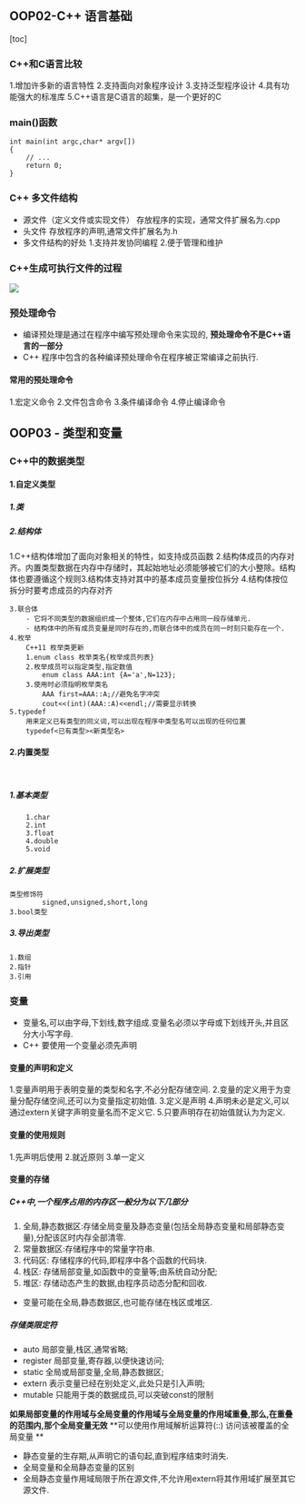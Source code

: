 ## OOP02-C++ 语言基础

[toc]

### C++和C语言比较 



1.增加许多新的语言特性
		2.支持面向对象程序设计
		3.支持泛型程序设计
		4.具有功能强大的标准库
		5.C++语言是C语言的超集，是一个更好的C

### main()函数

```
int main(int argc,char* argv[])
{
	// ...
	return 0;
}
```

### C++ 多文件结构
- 源文件（定义文件或实现文件）
	存放程序的实现，通常文件扩展名为.cpp
- 头文件
	存放程序的声明,通常文件扩展名为.h
- 多文件结构的好处
	1.支持并发协同编程
	2.便于管理和维护

### C++生成可执行文件的过程

![](C:\Users\15052\Desktop\photo\图片1.png)

### 预处理命令
- 编译预处理是通过在程序中编写预处理命令来实现的, **预处理命令不是C++语言的一部分**
- C++ 程序中包含的各种编译预处理命令在程序被正常编译之前执行.
#### 常用的预处理命令

1.宏定义命令
		2.文件包含命令
		3.条件编译命令
		4.停止编译命令

## OOP03 - 类型和变量
### C++中的数据类型
#### 1.自定义类型
##### 1.类
##### 2.结构体
1.C++结构体增加了面向对象相关的特性，如支持成员函数
​		2.结构体成员的内存对齐。内置类型数据在内存中存储时，其起始地址必须能够被它们的大小整除。结构体也要遵循这个规则
​     	3.结构体支持对其中的基本成员变量按位拆分
​     	4.结构体按位拆分时要考虑成员的内存对齐

	3.联合体
		- 它将不同类型的数据组织成一个整体,它们在内存中占用同一段存储单元.
		- 结构体中的所有成员变量是同时存在的,而联合体中的成员在同一时刻只能存在一个.
	4.枚举
		C++11 枚举类更新
		1.enum class 枚举类名{枚举成员列表}
		2.枚举成员可以指定类型,指定数值
			enum class AAA:int {A='a',N=123};
		3.使用时必须指明枚举类名
			AAA first=AAA::A;//避免名字冲突
			cout<<(int)(AAA::A)<<endl;//需要显示转换
	5.typedef
		用来定义已有类型的同义词,可以出现在程序中类型名可以出现的任何位置
		typedef<已有类型><新类型名>
#### 2.内置类型
​	

##### 1.基本类型
		1.char
		2.int
		3.float
		4.double
		5.void
##### 2.扩展类型
	类型修饰符
			signed,unsigned,short,long
	3.bool类型
##### 3.导出类型
	1.数组
	2.指针
	3.引用

### 变量
- 变量名,可以由字母,下划线,数字组成.变量名必须以字母或下划线开头,并且区分大小写字母.
- C++ 要使用一个变量必须先声明
#### 变量的声明和定义
1.变量声明用于表明变量的类型和名字,不必分配存储空间.
		2.变量的定义用于为变量分配存储空间,还可以为变量指定初始值.
		3.定义是声明
		4.声明未必是定义,可以通过extern关键字声明变量名而不定义它.
		5.只要声明存在初始值就认为为定义.

#### 变量的使用规则
1.先声明后使用
		2.就近原则
		3.单一定义

#### 变量的存储
##### C++中,一个程序占用的内存区一般分为以下几部分
1. 全局,静态数据区:存储全局变量及静态变量(包括全局静态变量和局部静态变量),分配该区时内存全部清零.
2. 常量数据区:存储程序中的常量字符串.
3. 代码区: 存储程序的代码,即程序中各个函数的代码块.
4. 栈区: 存储局部变量,如函数中的变量等;由系统自动分配;
5. 堆区: 存储动态产生的数据,由程序员动态分配和回收.
- 变量可能在全局,静态数据区,也可能存储在栈区或堆区.
##### 存储类限定符
- auto 局部变量,栈区,通常省略;
- register 局部变量,寄存器,以便快速访问;
- static 全局或局部变量,全局,静态数据区;
- extern 表示变量已经在别处定义,此处只是引入声明;
- mutable 只能用于类的数据成员,可以突破const的限制

**如果局部变量的作用域与全局变量的作用域与全局变量的作用域重叠,那么,在重叠的范围内,那个全局变量无效**
**可以使用作用域解析运算符(::) 访问该被覆盖的全局变量 **

- 静态变量的生存期,从声明它的语句起,直到程序结束时消失.
- 全局变量和全局静态变量的区别
- 全局静态变量作用域局限于所在源文件,不允许用extern将其作用域扩展至其它源文件.
